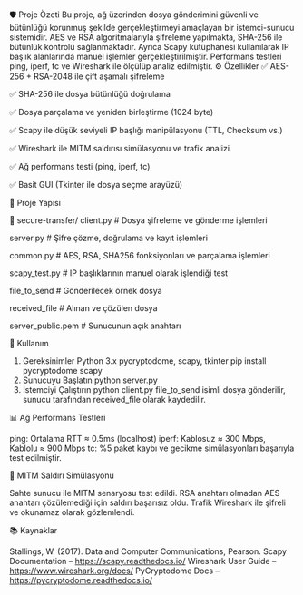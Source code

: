 🛡️ Proje Özeti
Bu proje, ağ üzerinden dosya gönderimini güvenli ve bütünlüğü korunmuş şekilde gerçekleştirmeyi amaçlayan bir istemci-sunucu sistemidir. AES ve RSA algoritmalarıyla şifreleme yapılmakta, SHA-256 ile bütünlük kontrolü sağlanmaktadır. Ayrıca Scapy kütüphanesi kullanılarak IP başlık alanlarında manuel işlemler gerçekleştirilmiştir. Performans testleri ping, iperf, tc ve Wireshark ile ölçülüp analiz edilmiştir.
⚙️ Özellikler
✅ AES-256 + RSA-2048 ile çift aşamalı şifreleme

✅ SHA-256 ile dosya bütünlüğü doğrulama

✅ Dosya parçalama ve yeniden birleştirme (1024 byte)

✅ Scapy ile düşük seviyeli IP başlığı manipülasyonu (TTL, Checksum vs.)

✅ Wireshark ile MITM saldırısı simülasyonu ve trafik analizi

✅ Ağ performans testi (ping, iperf, tc)

✅ Basit GUI (Tkinter ile dosya seçme arayüzü)

📂 Proje Yapısı

📁 secure-transfer/
client.py # Dosya şifreleme ve gönderme işlemleri

server.py # Şifre çözme, doğrulama ve kayıt işlemleri

common.py  # AES, RSA, SHA256 fonksiyonları ve parçalama işlemleri

scapy_test.py # IP başlıklarının manuel olarak işlendiği test

file_to_send # Gönderilecek örnek dosya

received_file # Alınan ve çözülen dosya

server_public.pem  # Sunucunun açık anahtarı

🚀 Kullanım
1. Gereksinimler
Python 3.x
pycryptodome, scapy, tkinter
pip install pycryptodome scapy
2. Sunucuyu Başlatın
 python server.py
3. İstemciyi Çalıştırın
 python client.py
file_to_send isimli dosya gönderilir, sunucu tarafından received_file olarak kaydedilir.

📊 Ağ Performans Testleri

ping: Ortalama RTT ≈ 0.5ms (localhost)
iperf: Kablosuz ≈ 300 Mbps, Kablolu ≈ 900 Mbps
tc: %5 paket kaybı ve gecikme simülasyonları başarıyla test edilmiştir.

🧪 MITM Saldırı Simülasyonu

Sahte sunucu ile MITM senaryosu test edildi.
RSA anahtarı olmadan AES anahtarı çözülemediği için saldırı başarısız oldu.
Trafik Wireshark ile şifreli ve okunamaz olarak gözlemlendi.

📚 Kaynaklar

Stallings, W. (2017). Data and Computer Communications, Pearson.
Scapy Documentation – https://scapy.readthedocs.io/
Wireshark User Guide – https://www.wireshark.org/docs/
PyCryptodome Docs – https://pycryptodome.readthedocs.io/
